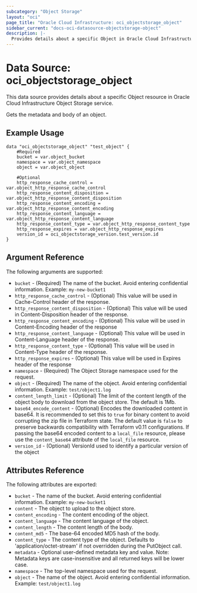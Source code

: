 ```yaml
---
subcategory: "Object Storage"
layout: "oci"
page_title: "Oracle Cloud Infrastructure: oci_objectstorage_object"
sidebar_current: "docs-oci-datasource-objectstorage-object"
description: |-
  Provides details about a specific Object in Oracle Cloud Infrastructure Object Storage service
---
```


# Data Source: oci_objectstorage_object
This data source provides details about a specific Object resource in Oracle Cloud Infrastructure Object Storage service.

Gets the metadata and body of an object.


## Example Usage

```hcl
data "oci_objectstorage_object" "test_object" {
	#Required
	bucket = var.object_bucket
	namespace = var.object_namespace
	object = var.object_object

	#Optional
	http_response_cache_control = var.object_http_response_cache_control
	http_response_content_disposition = var.object_http_response_content_disposition
	http_response_content_encoding = var.object_http_response_content_encoding
	http_response_content_language = var.object_http_response_content_language
	http_response_content_type = var.object_http_response_content_type
	http_response_expires = var.object_http_response_expires
	version_id = oci_objectstorage_version.test_version.id
}
```

## Argument Reference

The following arguments are supported:

* `bucket` - (Required) The name of the bucket. Avoid entering confidential information. Example: `my-new-bucket1` 
* `http_response_cache_control` - (Optional) This value will be used in Cache-Control header of the response.
* `http_response_content_disposition` - (Optional) This value will be used in Content-Disposition header of the response.
* `http_response_content_encoding` - (Optional) This value will be used in Content-Encoding header of the response
* `http_response_content_language` - (Optional) This value will be used in Content-Language header of the response.
* `http_response_content_type` - (Optional) This value will be used in Content-Type header of the response.
* `http_response_expires` - (Optional) This value will be used in Expires header of the response
* `namespace` - (Required) The Object Storage namespace used for the request.
* `object` - (Required) The name of the object. Avoid entering confidential information. Example: `test/object1.log` 
* `content_length_limit` - (Optional) The limit of the content length of the object body to download from the object store. The default is 1Mb.
* `base64_encode_content` - (Optional) Encodes the downloaded content in base64. It is recommended to set this to `true` for binary content to avoid corrupting the zip file in Terraform state. The default value is `false` to preserve backwards compatibility with Terraform v0.11 configurations.
If passing the base64 encoded content to a `local_file` resource, please use the `content_base64` attribute of the `local_file` resource.
* `version_id` - (Optional) VersionId used to identify a particular version of the object


## Attributes Reference

The following attributes are exported:

* `bucket` - The name of the bucket. Avoid entering confidential information. Example: `my-new-bucket1` 
* `content` - The object to upload to the object store.
* `content_encoding` - The content encoding of the object.
* `content_language` - The content language of the object.
* `content_length` - The content length of the body.
* `content_md5` - The base-64 encoded MD5 hash of the body.
* `content_type` - The content type of the object.  Defaults to 'application/octet-stream' if not overridden during the PutObject call.
* `metadata` - Optional user-defined metadata key and value. Note: Metadata keys are case-insensitive and all returned keys will be lower case.
* `namespace` - The top-level namespace used for the request.
* `object` - The name of the object. Avoid entering confidential information. Example: `test/object1.log` 



